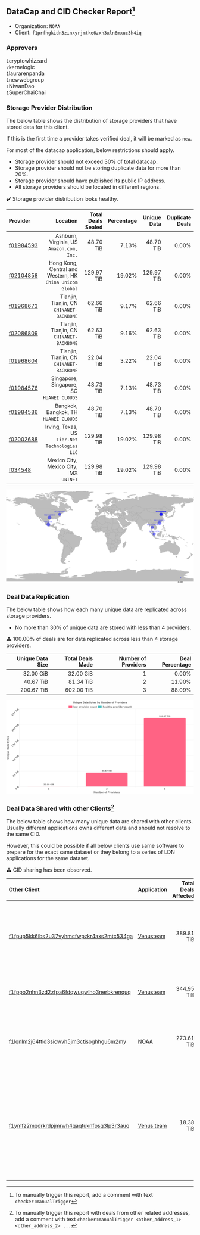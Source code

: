 ## DataCap and CID Checker Report[^1]
 - Organization: `NOAA`
 - Client: `f1prfhgkidn3zinxyrjmtke6zxh3xln6mxuc3h4iq`
### Approvers
`1`cryptowhizzard<br/>`2`kernelogic<br/>`1`laurarenpanda<br/>`1`newwebgroup<br/>`1`NiwanDao<br/>`1`SuperChaiChai

### Storage Provider Distribution
The below table shows the distribution of storage providers that have stored data for this client.

If this is the first time a provider takes verified deal, it will be marked as `new`.

For most of the datacap application, below restrictions should apply.
 - Storage provider should not exceed 30% of total datacap.
 - Storage provider should not be storing duplicate data for more than 20%.
 - Storage provider should have published its public IP address.
 - All storage providers should be located in different regions.

✔️ Storage provider distribution looks healthy.

| Provider                                              |                                                     Location | Total Deals Sealed | Percentage | Unique Data | Duplicate Deals |
| :---------------------------------------------------- | -----------------------------------------------------------: | -----------------: | ---------: | ----------: | --------------: |
| [f01984593](https://filfox.info/en/address/f01984593) |                 Ashburn, Virginia, US<br/>`Amazon.com, Inc.` |          48.70 TiB |      7.13% |   48.70 TiB |           0.00% |
| [f02104858](https://filfox.info/en/address/f02104858) | Hong Kong, Central and Western, HK<br/>`China Unicom Global` |         129.97 TiB |     19.02% |  129.97 TiB |           0.00% |
| [f01968673](https://filfox.info/en/address/f01968673) |                 Tianjin, Tianjin, CN<br/>`CHINANET-BACKBONE` |          62.66 TiB |      9.17% |   62.66 TiB |           0.00% |
| [f02086809](https://filfox.info/en/address/f02086809) |                 Tianjin, Tianjin, CN<br/>`CHINANET-BACKBONE` |          62.63 TiB |      9.16% |   62.63 TiB |           0.00% |
| [f01968604](https://filfox.info/en/address/f01968604) |                 Tianjin, Tianjin, CN<br/>`CHINANET-BACKBONE` |          22.04 TiB |      3.22% |   22.04 TiB |           0.00% |
| [f01984576](https://filfox.info/en/address/f01984576) |                 Singapore, Singapore, SG<br/>`HUAWEI CLOUDS` |          48.73 TiB |      7.13% |   48.73 TiB |           0.00% |
| [f01984586](https://filfox.info/en/address/f01984586) |                     Bangkok, Bangkok, TH<br/>`HUAWEI CLOUDS` |          48.70 TiB |      7.13% |   48.70 TiB |           0.00% |
| [f02002688](https://filfox.info/en/address/f02002688) |            Irving, Texas, US<br/>`Tier.Net Technologies LLC` |         129.98 TiB |     19.02% |  129.98 TiB |           0.00% |
| [f034548](https://filfox.info/en/address/f034548)     |                    Mexico City, Mexico City, MX<br/>`UNINET` |         129.98 TiB |     19.02% |  129.98 TiB |           0.00% |

<img src="https://raw.githubusercontent.com/data-preservation-programs/filplus-checker-assets/main/filecoin-project/filecoin-plus-large-datasets/issues/1729/1688451828879.png"/>

### Deal Data Replication
The below table shows how each many unique data are replicated across storage providers.

- No more than 30% of unique data are stored with less than 4 providers.

⚠️ 100.00% of deals are for data replicated across less than 4 storage providers.

| Unique Data Size | Total Deals Made | Number of Providers | Deal Percentage |
| ---------------: | ---------------: | ------------------: | --------------: |
|        32.00 GiB |        32.00 GiB |                   1 |           0.00% |
|        40.67 TiB |        81.34 TiB |                   2 |          11.90% |
|       200.67 TiB |       602.00 TiB |                   3 |          88.09% |

<img src="https://raw.githubusercontent.com/data-preservation-programs/filplus-checker-assets/main/filecoin-project/filecoin-plus-large-datasets/issues/1729/1688451829807.png"/>

### Deal Data Shared with other Clients[^3]
The below table shows how many unique data are shared with other clients.
Usually different applications owns different data and should not resolve to the same CID.

However, this could be possible if all below clients use same software to prepare for the exact same dataset or they belong to a series of LDN applications for the same dataset.

⚠️ CID sharing has been observed.

| Other Client                                                                                                          | Application                                                                               | Total Deals Affected | Unique CIDs | Approvers                                                                                                                                                                                                                                                                           |
| :-------------------------------------------------------------------------------------------------------------------- | :---------------------------------------------------------------------------------------- | -------------------: | ----------: | :---------------------------------------------------------------------------------------------------------------------------------------------------------------------------------------------------------------------------------------------------------------------------------- |
| [f1fpup5kk6ibs2u37vyhmcfwpzkr4axs2mtc534ga](https://filfox.info/en/address/f1fpup5kk6ibs2u37vyhmcfwpzkr4axs2mtc534ga) | [Venusteam](https://github.com/filecoin-project/filecoin-plus-large-datasets/issues/1726) |           389.81 TiB |       1,600 | `2`Casey-PG<br/>`1`cryptowhizzard<br/>`1`DaYouGroup<br/>`1`Fatman13<br/>`1`kernelogic<br/>`2`laurarenpanda<br/>`2`newwebgroup<br/>`1`sxxfuture-official<br/>`1`Tom-OriginStorage                                                                                                    |
| [f1fppo2nhn3zd2zfpa6fdqwuqwlho3nerbkrenquq](https://filfox.info/en/address/f1fppo2nhn3zd2zfpa6fdqwuqwlho3nerbkrenquq) | [Venusteam](https://github.com/filecoin-project/filecoin-plus-large-datasets/issues/1725) |           344.95 TiB |       3,680 | `1`DaYouGroup<br/>`1`kernelogic<br/>`1`laurarenpanda<br/>`2`newwebgroup<br/>`1`sxxfuture-official                                                                                                                                                                                   |
| [f1lqnlm2j64ttld3sicwvh5jm3ctisoghhgu6m2my](https://filfox.info/en/address/f1lqnlm2j64ttld3sicwvh5jm3ctisoghhgu6m2my) | [NOAA](https://github.com/filecoin-project/filecoin-plus-large-datasets/issues/1728)      |           273.61 TiB |       2,486 | `1`1ane-1<br/>`1`a1991car<br/>`1`cryptowhizzard<br/>`2`kernelogic<br/>`1`newwebgroup<br/>`1`NiwanDao<br/>`1`SuperChaiChai<br/>`2`Tom-OriginStorage                                                                                                                                  |
| [f1ymfz2mqdrkrdpjmrwh4qaqtuknfpsq3lp3r3auq](https://filfox.info/en/address/f1ymfz2mqdrkrdpjmrwh4qaqtuknfpsq3lp3r3auq) | [Venus team](https://github.com/filecoin-project/filecoin-plus-large-datasets/issues/345) |            18.38 TiB |          84 | `1`1ane-1<br/>`2`cryptowhizzard<br/>`1`dannyob<br/>`1`fabriziogianni7<br/>`1`fireflyHZ<br/>`1`IreneYoung<br/>`3`kernelogic<br/>`2`liyunzhi-666<br/>`1`llifezou<br/>`1`MRJAVAZHAO<br/>`1`NDLABS-OFFICE<br/>`3`newwebgroup<br/>`1`psh0691<br/>`1`stcouldlisa<br/>`2`Tom-OriginStorage |

[^1]: To manually trigger this report, add a comment with text `checker:manualTrigger`

[^2]: Deals from those addresses are combined into this report as they are specified with `checker:manualTrigger`

[^3]: To manually trigger this report with deals from other related addresses, add a comment with text `checker:manualTrigger <other_address_1> <other_address_2> ...`
